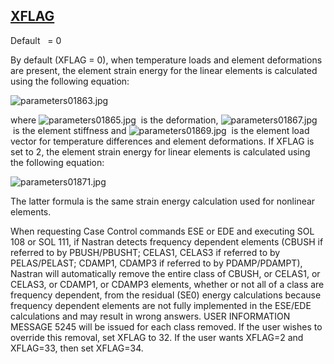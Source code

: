 ## [XFLAG](https://nexus.hexagon.com/documentationcenter/bundle/MSC_Nastran_2022.4/page/Nastran_Combined_Book/qrg/parameters/TOC.XFLAG.xhtml)

Default    = 0

By default (XFLAG = 0), when temperature loads and element deformations are present, the element strain energy for the linear elements is calculated using the following equation:

![parameters01863.jpg](https://help-be.hexagonmi.com/bundle/MSC_Nastran_2022.4/page/Nastran_Combined_Book/qrg/parameters/../../../assets/parameters01863.jpg?_LANG=enus)  

where  ![parameters01865.jpg](https://help-be.hexagonmi.com/bundle/MSC_Nastran_2022.4/page/Nastran_Combined_Book/qrg/parameters/../../../assets/parameters01865.jpg?_LANG=enus)  is the deformation,  ![parameters01867.jpg](https://help-be.hexagonmi.com/bundle/MSC_Nastran_2022.4/page/Nastran_Combined_Book/qrg/parameters/../../../assets/parameters01867.jpg?_LANG=enus)  is the element stiffness and  ![parameters01869.jpg](https://help-be.hexagonmi.com/bundle/MSC_Nastran_2022.4/page/Nastran_Combined_Book/qrg/parameters/../../../assets/parameters01869.jpg?_LANG=enus)  is the element load vector for temperature differences and element deformations. If XFLAG is set to 2, the element strain energy for linear elements is calculated using the following equation:

![parameters01871.jpg](https://help-be.hexagonmi.com/bundle/MSC_Nastran_2022.4/page/Nastran_Combined_Book/qrg/parameters/../../../assets/parameters01871.jpg?_LANG=enus)  

The latter formula is the same strain energy calculation used for nonlinear elements.

When requesting Case Control commands ESE or EDE and executing SOL 108 or SOL 111, if Nastran detects frequency dependent elements (CBUSH if referred to by PBUSH/PBUSHT; CELAS1, CELAS3 if referred to by PELAS/PELAST; CDAMP1, CDAMP3 if referred to by PDAMP/PDAMPT), Nastran will automatically remove the entire class of CBUSH, or CELAS1, or CELAS3, or CDAMP1, or CDAMP3 elements, whether or not all of a class are frequency dependent, from the residual (SE0) energy calculations because frequency dependent elements are not fully implemented in the ESE/EDE calculations and may result in wrong answers. USER INFORMATION MESSAGE 5245 will be issued for each class removed. If the user wishes to override this removal, set XFLAG to 32. If the user wants XFLAG=2 and XFLAG=33, then set XFLAG=34.

